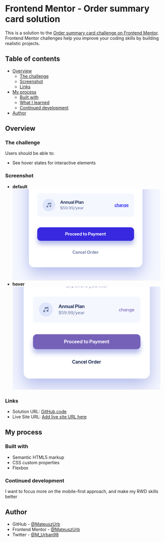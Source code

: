 # Frontend Mentor - Order summary card solution

This is a solution to the [Order summary card challenge on Frontend Mentor](https://www.frontendmentor.io/challenges/order-summary-component-QlPmajDUj). Frontend Mentor challenges help you improve your coding skills by building realistic projects.

## Table of contents

- [Overview](#overview)
  - [The challenge](#the-challenge)
  - [Screenshot](#screenshot)
  - [Links](#links)
- [My process](#my-process)
  - [Built with](#built-with)
  - [What I learned](#what-i-learned)
  - [Continued development](#continued-development)
- [Author](#author)

## Overview

### The challenge

Users should be able to:

- See hover states for interactive elements

### Screenshot

- **default**
  ![default state](./screenshots/default_state.png)
- **hover**
  ![hover state](./screenshots/hover_active.png)

### Links

- Solution URL: [GitHub code](https://github.com/MateuszUrb/Order-summary-card)
- Live Site URL: [Add live site URL here](https://your-live-site-url.com)

## My process

### Built with

- Semantic HTML5 markup
- CSS custom properties
- Flexbox

### Continued development

I want to focus more on the mobile-first approach, and make my RWD skills better

## Author

- GitHub - [@MateuszUrb](https://github.com/MateuszUrb)
- Frontend Mentor - [@MateuszUrb](https://www.frontendmentor.io/profile/MateuszUrb)
- Twitter - [@M_Urban98](https://twitter.com/M_Urban98)

